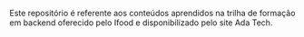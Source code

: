 Este repositório é referente aos conteúdos aprendidos na trilha de formação em backend oferecido pelo Ifood e disponibilizado pelo site Ada Tech.